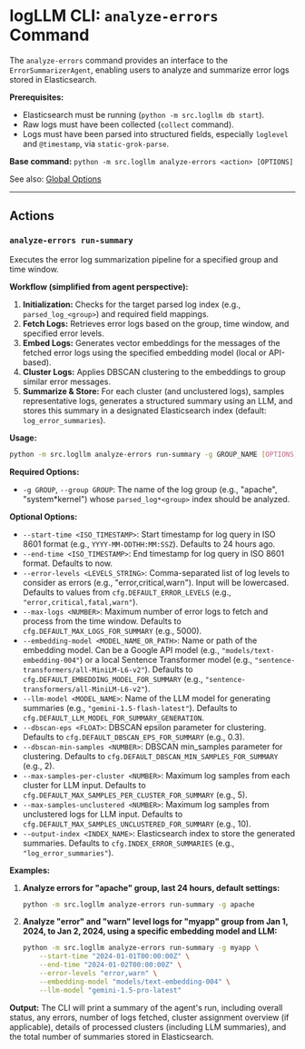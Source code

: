 # logLLM CLI: `analyze-errors` Command

The `analyze-errors` command provides an interface to the `ErrorSummarizerAgent`, enabling users to analyze and summarize error logs stored in Elasticsearch.

**Prerequisites:**

- Elasticsearch must be running (`python -m src.logllm db start`).
- Raw logs must have been collected (`collect` command).
- Logs must have been parsed into structured fields, especially `loglevel` and `@timestamp`, via `static-grok-parse`.

**Base command:** `python -m src.logllm analyze-errors <action> [OPTIONS]`

See also: [Global Options](./global_options.md)

---

## Actions

### `analyze-errors run-summary`

Executes the error log summarization pipeline for a specified group and time window.

**Workflow (simplified from agent perspective):**

1.  **Initialization:** Checks for the target parsed log index (e.g., `parsed_log_<group>`) and required field mappings.
2.  **Fetch Logs:** Retrieves error logs based on the group, time window, and specified error levels.
3.  **Embed Logs:** Generates vector embeddings for the messages of the fetched error logs using the specified embedding model (local or API-based).
4.  **Cluster Logs:** Applies DBSCAN clustering to the embeddings to group similar error messages.
5.  **Summarize & Store:** For each cluster (and unclustered logs), samples representative logs, generates a structured summary using an LLM, and stores this summary in a designated Elasticsearch index (default: `log_error_summaries`).

**Usage:**

```bash
python -m src.logllm analyze-errors run-summary -g GROUP_NAME [OPTIONS]
```

**Required Options:**

- `-g GROUP`, `--group GROUP`:
  The name of the log group (e.g., "apache", "system*kernel") whose `parsed_log*<group>` index should be analyzed.

**Optional Options:**

- `--start-time <ISO_TIMESTAMP>`:
  Start timestamp for log query in ISO 8601 format (e.g., `YYYY-MM-DDTHH:MM:SSZ`). Defaults to 24 hours ago.
- `--end-time <ISO_TIMESTAMP>`:
  End timestamp for log query in ISO 8601 format. Defaults to now.
- `--error-levels <LEVELS_STRING>`:
  Comma-separated list of log levels to consider as errors (e.g., "error,critical,warn"). Input will be lowercased.
  Defaults to values from `cfg.DEFAULT_ERROR_LEVELS` (e.g., `"error,critical,fatal,warn"`).
- `--max-logs <NUMBER>`:
  Maximum number of error logs to fetch and process from the time window.
  Defaults to `cfg.DEFAULT_MAX_LOGS_FOR_SUMMARY` (e.g., 5000).
- `--embedding-model <MODEL_NAME_OR_PATH>`:
  Name or path of the embedding model. Can be a Google API model (e.g., `"models/text-embedding-004"`) or a local Sentence Transformer model (e.g., `"sentence-transformers/all-MiniLM-L6-v2"`).
  Defaults to `cfg.DEFAULT_EMBEDDING_MODEL_FOR_SUMMARY` (e.g., `"sentence-transformers/all-MiniLM-L6-v2"`).
- `--llm-model <MODEL_NAME>`:
  Name of the LLM model for generating summaries (e.g., `"gemini-1.5-flash-latest"`).
  Defaults to `cfg.DEFAULT_LLM_MODEL_FOR_SUMMARY_GENERATION`.
- `--dbscan-eps <FLOAT>`:
  DBSCAN epsilon parameter for clustering.
  Defaults to `cfg.DEFAULT_DBSCAN_EPS_FOR_SUMMARY` (e.g., 0.3).
- `--dbscan-min-samples <NUMBER>`:
  DBSCAN min_samples parameter for clustering.
  Defaults to `cfg.DEFAULT_DBSCAN_MIN_SAMPLES_FOR_SUMMARY` (e.g., 2).
- `--max-samples-per-cluster <NUMBER>`:
  Maximum log samples from each cluster for LLM input.
  Defaults to `cfg.DEFAULT_MAX_SAMPLES_PER_CLUSTER_FOR_SUMMARY` (e.g., 5).
- `--max-samples-unclustered <NUMBER>`:
  Maximum log samples from unclustered logs for LLM input.
  Defaults to `cfg.DEFAULT_MAX_SAMPLES_UNCLUSTERED_FOR_SUMMARY` (e.g., 10).
- `--output-index <INDEX_NAME>`:
  Elasticsearch index to store the generated summaries.
  Defaults to `cfg.INDEX_ERROR_SUMMARIES` (e.g., `"log_error_summaries"`).

**Examples:**

1.  **Analyze errors for "apache" group, last 24 hours, default settings:**

    ```bash
    python -m src.logllm analyze-errors run-summary -g apache
    ```

2.  **Analyze "error" and "warn" level logs for "myapp" group from Jan 1, 2024, to Jan 2, 2024, using a specific embedding model and LLM:**
    ```bash
    python -m src.logllm analyze-errors run-summary -g myapp \
        --start-time "2024-01-01T00:00:00Z" \
        --end-time "2024-01-02T00:00:00Z" \
        --error-levels "error,warn" \
        --embedding-model "models/text-embedding-004" \
        --llm-model "gemini-1.5-pro-latest"
    ```

**Output:**
The CLI will print a summary of the agent's run, including overall status, any errors, number of logs fetched, cluster assignment overview (if applicable), details of processed clusters (including LLM summaries), and the total number of summaries stored in Elasticsearch.

